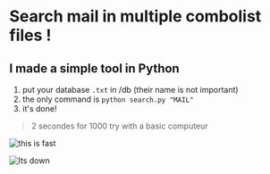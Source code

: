# Search mail in multiple combolist files !

## **I made a simple tool in Python**

 1. put your database `.txt` in /db (their name is not important)
 2. the only command is `python search.py "MAIL"`
 3. it's done!
 

> 2 secondes for 1000 try with a basic computeur

 ![this is fast](https://i.imgur.com/9I8lZ3P.gif)
 
 ![Its down](https://i.imgur.com/vkNtL25.png)